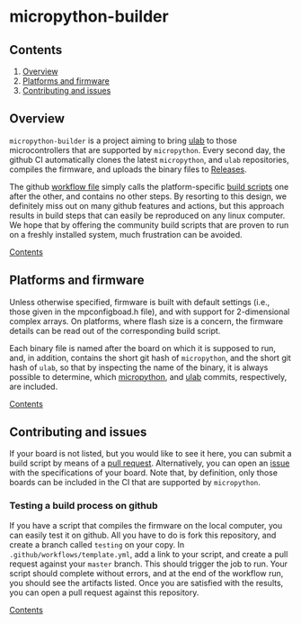 # micropython-builder

## Contents

1. [Overview](#overview)
1. [Platforms and firmware](#platforms-and-firmware)
1. [Contributing and issues](#contributing-and-issues)

## Overview

`micropython-builder` is a project aiming to bring [ulab](https://github.com/v923z/micropython-ulab/)
to those microcontrollers that are supported by `micropython`. Every second day, the github CI automatically
clones the latest `micropython`, and `ulab` repositories, compiles the firmware, and uploads the binary files to
[Releases](https://github.com/v923z/micropython-builder/releases).

The github [workflow file](https://github.com/v923z/micropython-builder/blob/main/.github/workflows/build.yml)
simply calls the platform-specific [build scripts](https://github.com/v923z/micropython-builder/tree/main/scripts)
one after the other, and contains no other steps. By resorting to this design, we definitely miss out on many
github features and actions, but this approach results in build steps that can easily be reproduced on any linux
computer. We hope that by offering the community build scripts that are proven to run on a freshly
installed system, much frustration can be avoided.

[Contents](#contents)

## Platforms and firmware

Unless otherwise specified, firmware is built with default settings (i.e., those given in the mpconfigboad.h file),
and with support for 2-dimensional complex arrays. On platforms, where flash size is a concern, the firmware details
can be read out of the corresponding build script.

Each binary file is named after the board on which it is supposed to run, and, in addition, contains the short
git hash of `micropython`, and the short git hash of `ulab`, so that by inspecting the name of the binary, it is always
possible to determine, which [micropython](https://github.com/micropython/micropython/commits/master), and
[ulab](https://github.com/v923z/micropython-ulab/commits/master) commits, respectively, are included.

[Contents](#contents)

## Contributing and issues

If your board is not listed, but you would like to see it here, you can submit a build script by means of a
[pull request](https://github.com/v923z/micropython-builder/pulls). Alternatively, you can open an
[issue](https://github.com/v923z/micropython-builder/issues) with the specifications of your board. Note that,
by definition, only those boards can be included in the CI that are supported by `micropython`.

### Testing a build process on github

If you have a script that compiles the firmware on the local computer, you can easily test it on github.
All you have to do is fork this repository, and create a branch called `testing` on your copy. In
`.github/workflows/template.yml`, add a link to your script, and create a pull request against your `master` branch.
This should trigger the job to run. Your script should complete without errors, and at the end of the workflow run,
you should see the artifacts listed. Once you are satisfied with the results, you can open a pull request against
this repository.


[Contents](#contents)
